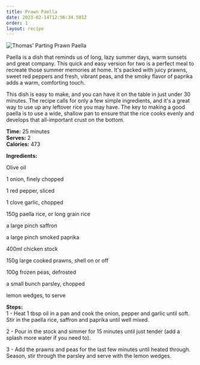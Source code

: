 ```yaml
---
title: Prawn Paella
date: 2023-02-14T12:56:34.581Z
order: 1
layout: recipe
---
```

![Thomas' Parting Prawn Paella](https://images.unsplash.com/photo-1630175860333-5131bda75071?ixlib=rb-4.0.3&ixid=MnwxMjA3fDB8MHxzZWFyY2h8Mnx8cGFlbGxhfGVufDB8fDB8fA%3D%3D&w=1000&q=80 "Thomas' Parting Prawn Paella")

Paella is a dish that reminds us of long, lazy summer days, warm sunsets and great company. This quick and easy version for two is a perfect meal to recreate those summer memories at home. It's packed with juicy prawns, sweet red peppers and fresh, vibrant peas, and the smoky flavor of paprika adds a warm, comforting touch.

This dish is easy to make, and you can have it on the table in just under 30 minutes. The recipe calls for only a few simple ingredients, and it's a great way to use up any leftover rice you may have. The key to making a good paella is to use a wide, shallow pan to ensure that the rice cooks evenly and develops that all-important crust on the bottom.

**T﻿ime:** 25 minutes\
**S﻿erves:** 2\
**C﻿alories:** 473

**Ingredients:**

Olive oil

1 onion, finely chopped

1 red pepper, sliced

1 clove garlic, chopped

150g paella rice, or long grain rice

a large pinch saffron

a large pinch smoked paprika

400ml chicken stock

150g large cooked prawns, shell on or off

100g frozen peas, defrosted

a small bunch parsley, chopped

lemon wedges, to serve

**S﻿teps:**\
1﻿ - Heat 1 tbsp oil in a pan and cook the onion, pepper and garlic until soft. Stir in the paella rice, saffron and paprika until well mixed.

2 - Pour in the stock and simmer for 15 minutes until just tender (add a splash more water if you need to). 

3﻿ - Add the prawns and peas for the last few minutes until heated through. Season, stir through the parsley and serve with the lemon wedges.